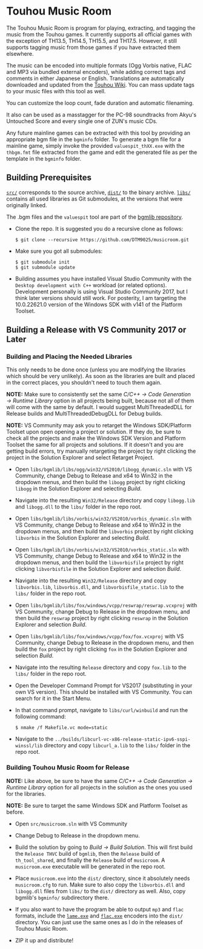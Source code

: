 # Touhou Music Room

The Touhou Music Room is program for playing, extracting, and tagging the music from the Touhou games. It currently supports all official games with the exception of TH13.5, TH14.5, TH15.5, and TH17.5. However, it still supports tagging music from those games if you have extracted them elsewhere.

The music can be encoded into multiple formats (Ogg Vorbis native, FLAC and MP3 via bundled external encoders), while adding correct tags and comments in either Japanese or English. Translations are automatically downloaded and updated from the [Touhou Wiki](http://en.touhouwiki.net). You can mass update tags to your music files with this tool as well.

You can customize the loop count, fade duration and automatic filenaming.

It also can be used as a masstagger for the PC-98 soundtracks from Akyu's Untouched Score and every single one of ZUN's music CDs.

Any future mainline games can be extracted with this tool by providing an appropriate bgm file in the `bgminfo` folder. To generate a bgm file for a mainline game, simply invoke the provided `valuespit_thXX.exe` with the `thbgm.fmt` file extracted from the game and edit the generated file as per the template in the `bgminfo` folder.

## Building Prerequisites

[`src/`](src/) corresponds to the source archive, [`dist/`](dist/) to the binary
archive. [`libs/`](libs/) contains all used libraries as Git submodules, at the
versions that were originally linked.

The .bgm files and the `valuespit` tool are part of the [bgmlib
repository](libs/bgmlib/).

* Clone the repo. It is suggested you do a recursive clone as follows:

  ```
  $ git clone --recursive https://github.com/DTM9025/musicroom.git
  ```

* Make sure you got all submodules:

  ```
  $ git submodule init
  $ git submodule update
  ```

* Building assumes you have installed Visual Studio Community with the `Desktop development with C++` workload (or related options). Development personally is using Visual Studio Community 2017, but I think later versions should still work. For posterity, I am targeting the 10.0.22621.0 version of the Windows SDK with v141 of the Platform Toolset.

## Building a Release with VS Community 2017 or Later

### Building and Placing the Needed Libraries

This only needs to be done once (unless you are modifying the libraries which should be very unlikely). As soon as the libraries are built and placed in the correct places, you shouldn't need to touch them again.

**NOTE:** Make sure to consistently set the same *C/C++ → Code Generation → Runtime Library* option in all projects being built, because not all of them will come with the same by default. I would suggest MultiThreadedDLL for Release builds and MultiThreadedDebugDLL for Debug builds.

**NOTE:** VS Community may ask you to retarget the Windows SDK/Platform Toolset upon open opening a project or solution. If they do, be sure to check all the projects and make the Windows SDK Version and Platform Toolset the same for all projects and solutions. If it doesn't and you are getting build errors, try manually retargeting the project by right clicking the project in the Solution Explorer and select Retarget Project.

* Open `libs/bgmlib/libs/ogg/win32/VS2010/libogg_dynamic.sln` with VS Community, change Debug to Release and x64 to Win32 in the dropdown menus, and then build the `libogg` project by right clicking `libogg` in the Solution Explorer and selecting *Build*.

* Navigate into the resulting `Win32/Release` directory and copy `libogg.lib` and `libogg.dll` to the `libs/` folder in the repo root.

* Open `libs/bgmlib/libs/vorbis/win32/VS2010/vorbis_dynamic.sln` with VS Community, change Debug to Release and x64 to Win32 in the dropdown menus, and then build the `libvorbis` project by right clicking `libvorbis` in the Solution Explorer and selecting *Build*.

* Open `libs/bgmlib/libs/vorbis/win32/VS2010/vorbis_static.sln` with VS Community, change Debug to Release and x64 to Win32 in the dropdown menus, and then build the `libvorbisfile` project by right clicking `libvorbisfile` in the Solution Explorer and selection *Build*.

* Navigate into the resulting `Win32/Release` directory and copy `libvorbis.lib`, `libvorbis.dll`, and `libvorbisfile_static.lib` to the `libs/` folder in the repo root.

* Open `libs/bgmlib/libs/fox/windows/vcpp/reswrap/reswrap.vcxproj` with VS Community, change Debug to Release in the dropdown menu, and then build the `reswrap` project by right clicking `reswrap` in the Solution Explorer and selection *Build*.

* Open `libs/bgmlib/libs/fox/windows/vcpp/fox/fox.vcxproj` with VS Community, change Debug to Release in the dropdown menu, and then build the `fox` project by right clicking `fox` in the Solution Explorer and selection *Build*.

* Navigate into the resulting `Release` directory and copy `fox.lib` to the `libs/` folder in the repo root.

* Open the Developer Command Prompt for VS2017 (substituting in your own VS version). This should be installed with VS Community. You can search for it in the Start Menu.

* In that command prompt, navigate to `libs/curl/winbuild` and run the following command:

  ```
  $ nmake /f Makefile.vc mode=static
  ```

* Navigate to the `../builds/libcurl-vc-x86-release-static-ipv6-sspi-winssl/lib` directory and copy `libcurl_a.lib` to the `libs/` folder in the repo root.

### Building Touhou Music Room for Release

**NOTE:** Like above, be sure to have the same  *C/C++ → Code Generation → Runtime
  Library* option for all projects in the solution as the ones you used for the libraries.

**NOTE:** Be sure to target the same Windows SDK and Platform Toolset as before.

* Open `src/musicroom.sln` with VS Community

* Change Debug to Release in the dropdown menu.

* Build the solution by going to *Build -> Build Solution*. This will first build the `Release THVC` build of `bgmlib`, then the `Release` build of `th_tool_shared`, and finally the `Release` build of `musicroom`. A `musicroom.exe` executable will be generated in the repo root.

* Place `musicroom.exe` into the `dist/` directory, since it absolutely
  needs `musicroom.cfg` to run. Make sure to also copy the `libvorbis.dll` and
  `libogg.dll` files from `libs/` to the `dist/` directory as well.
  Also, copy bgmlib's `bgminfo/` subdirectory there.

* If you also want to have the program be able to output `mp3` and `flac` formats, include the [`lame.exe`](https://lame.sourceforge.io/) and [`flac.exe`](https://xiph.org/flac/) encoders into the `dist/` directory. You can just use the same ones as I do in the releases of Touhou Music Room.

* ZIP it up and distribute!
